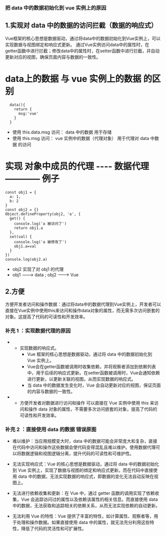 ### 把 data 中的数据初始化到 vue 实例上的原因

## 1.实现对 data 中的数据的访问拦截（数据的响应式）

 Vue框架的核心思想是数据驱动，通过将data中的数据初始化到Vue实例上，可以实现数据与视图绑定和响应式更新。
 通过Vue实例访问data中的属性时，在getter函数中进行拦截；修改data中的属性时，在setter函数中进行拦截，并自动更新对应的视图，确保页面内容与数据的一致性。

  # data上的数据  与  vue 实例上的数据 的区别

      data(){
        return {
          msg:'vue'
        }
      }

  - 使用 this.data.msg 访问：
    data 中的数据 用于存储
  - 使用 this.msg 访问：
    vue 实例中的数据（代理对象） 用于代理对 data 中数据 的访问

  # 实现 对象中成员的代理 ---- 数据代理 ———— 例子

    const obj1 = {
      a: 1,
      b: 2
    }
    const obj2 = {}
    Object.defineProperty(obj2, 'a', {
      get() {
        console.log('a 被访问了')
        return obj1.a
      },
      set(val) {
        console.log('a 被修改了')
        obj1.a=val
      }
    })
    console.log(obj2.a)

  - obj2 实现了对 obj1 的代理
  - obj1 ---> data ; obj2 ---> Vue

## 2.方便

方便开发者访问和操作数据：通过将data中的数据代理到Vue实例上，开发者可以直接在Vue实例中使用this来访问和操作data对象的属性，而无需多次访问嵌套的对象。这提高了代码的可读性和开发效率。



### 补充 1 ：实现数据代理的原因

- - 实现数据的响应式。
    * Vue 框架的核心思想是数据驱动，通过将 data 中的数据初始化到 Vue 实例上。
    * Vue会在getter函数被调用时收集依赖，并将观察者添加到依赖列表中，用于后续的响应式更新。在setter函数被调用时，Vue会通知依赖进行更新，以更新关联的视图，从而实现数据的响应式。
    * 当 data 中的数据发生变化时，Vue 会自动更新对应的视图，保证页面的内容与数据的一致性。
- - 方便开发者对数据进行访问和操作
  可以直接在 Vue 实例中使用 this 来访问和操作 data 对象的属性，不需要多次访问嵌套的对象，提高了代码的可读性和开发效率。

### 补充 2 ：直接使用 data 的数据 错误原图

  - 难以维护：当应用规模变大时，data 中的数据可能会非常庞大和复杂，直接在代码中访问和操作这些数据会使代码变得混乱且难以维护。使用数据代理可以将数据逻辑和视图逻辑分离，提升代码的可读性和可维护性。

  - 无法实现响应式：Vue 的核心思想是数据驱动，通过将 data 中的数据初始化到 Vue 实例上，实现了数据与视图的绑定和响应式更新。而在代码中直接使用 data 中的数据，无法实现数据的响应式，即数据的变化无法自动反映在视图上。

  - 无法进行依赖收集和更新：在 Vue 中，通过 getter 函数的调用实现了依赖收集，Vue 会追踪访问过的属性以及依赖该属性的相关信息。而直接使用 data 中的数据，无法获取和追踪相关的依赖关系，从而无法实现依赖的自动更新。

  - 无法利用 Vue 的特性：Vue 提供了丰富的特性，如计算属性、观察者等，用于处理和操作数据。如果直接使用 data 中的属性，就无法充分利用这些特性，降低了代码的灵活性和可扩展性。
